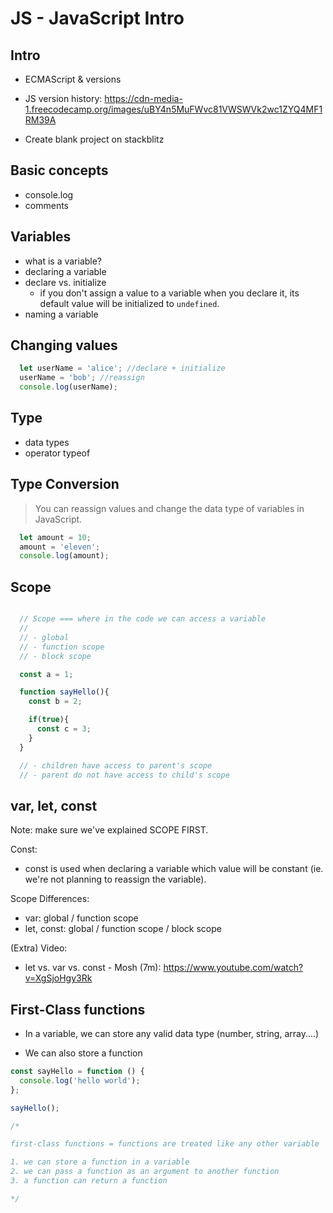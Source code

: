

# JS - JavaScript Intro

<!--- 

Status: draft 

@todo: 
- improve notes & examples
- add mini-exercise

-->


## Intro

<!-- Skip or make some brief slides. -->

- ECMAScript & versions

-  JS version history: https://cdn-media-1.freecodecamp.org/images/uBY4n5MuFWvc81VWSWVk2wc1ZYQ4MF1RM39A


- Create blank project on stackblitz


## Basic concepts
- console.log
- comments


## Variables
- what is a variable?
- declaring a variable
- declare vs. initialize
  - if you don't assign a value to a variable when you declare it, its default value will be initialized to `undefined`.
- naming a variable


## Changing values

```js
  let userName = 'alice'; //declare + initialize
  userName = 'bob'; //reassign
  console.log(userName);
```



## Type

- data types
- operator typeof



## Type Conversion

> You can reassign values and change the data type of variables in JavaScript.


```js
  let amount = 10;
  amount = 'eleven';
  console.log(amount);
```



## Scope


```js

  // Scope === where in the code we can access a variable
  //
  // - global
  // - function scope
  // - block scope

  const a = 1;

  function sayHello(){
    const b = 2;

    if(true){
      const c = 3;
    }
  }

```


```js
  // - children have access to parent's scope
  // - parent do not have access to child's scope

```


## var, let, const

Note: make sure we've explained SCOPE FIRST.


Const:
- const is used when declaring a variable which value will be constant (ie. we're not planning to reassign the variable).


Scope Differences:
- var: global / function scope
- let, const: global / function scope / block scope


(Extra) Video:
- let vs. var vs. const - Mosh (7m): 
  https://www.youtube.com/watch?v=XgSjoHgy3Rk




## First-Class functions

- In a variable, we can store any valid data type (number, string, array....)

- We can also store a function


```js
const sayHello = function () {
  console.log('hello world');
};

sayHello();
```



```js
/*

first-class functions = functions are treated like any other variable

1. we can store a function in a variable
2. we can pass a function as an argument to another function
3. a function can return a function

*/
```
